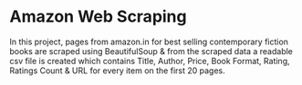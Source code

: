 # Amazon Web Scraping

In this project, pages from amazon.in for best selling contemporary fiction books are scraped using BeautifulSoup & from the scraped data a readable csv file is created which contains Title, Author, Price, Book Format, Rating, Ratings Count & URL for every item on the first 20 pages.
